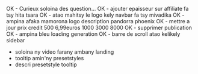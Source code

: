 OK - Curieux soloina des question...
OK - ajouter epaisseur sur affiliate fa tsy hita tsara
OK - atao mahitsy le logo kely navbar fa tsy mivadika
OK - ampina afaka mamorona logo description pandorra phoenix
OK - mettre a jour prix credit 500 6,99euros 1000 3000 8000
OK - supprimer publication
OK - ampina bleu loading generation
OK - barre de scroll atao kelikely sidebar

- soloina ny video farany ambany landing
- tooltip amin'ny presetstyles
- descri presetstyle tooltip
